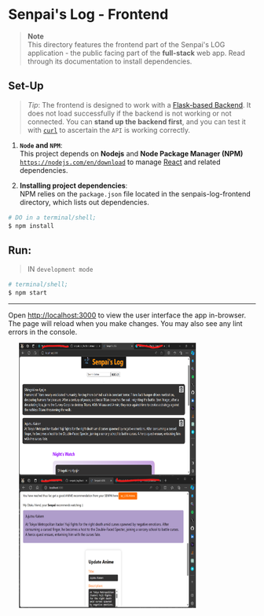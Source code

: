 # Senpai's Log - Frontend
> **Note**  
> This directory features the frontend part of the Senpai's LOG application - the public facing part of the **full-stack** web app. Read through its documentation to install dependencies.  


## Set-Up
> _Tip_: The frontend is designed to work with a [Flask-based Backend](../backend/flaskr/__init__.py). It does not load successfully if the backend is not working or not connected. You can **stand up the backend first**, and you can test it with [```curl```](https://curl.se/) to ascertain the `API` is  working correctly.

1. **`Node` and `NPM`**:  
This project depends on **Nodejs** and **Node Package Manager (NPM)** [`https://nodejs.com/en/download`](https://nodejs.org/en/download/) to manage [React](https://react.dev/) and related dependencies.

2. **Installing project dependencies**:  
NPM relies on the `package.json` file located in the senpais-log-frontend directory, which lists out dependencies.

```bash
# DO in a terminal/shell;
$ npm install
```

## Run:
> IN `development mode`  

```bash
# terminal/shell;
$ npm start
```

---
Open [http://localhost:3000](http://localhost:3000) to view the user interface the app in-browser.  
The page will reload when you make changes. You may also see any lint errors in the console.
<p align="center">
  <img align="center" src="./public/public-facing.png" height="270" width="360" style="padding-right:100px;" />
  <img align="center" src="./public/public-facing2.0.png" height="270" width="360" style="padding-right:100px;" />
</p>
